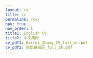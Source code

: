```yaml
---
layout: cv
title: cv
permalink: /cv/
nav: true
nav_order: 1
title1: English CV
title2: 中文简历
cv_pdf1: Kairui_Zhang_CV_full_en.pdf
cv_pdf2: 张恺睿简历_full_zh.pdf
---
```




